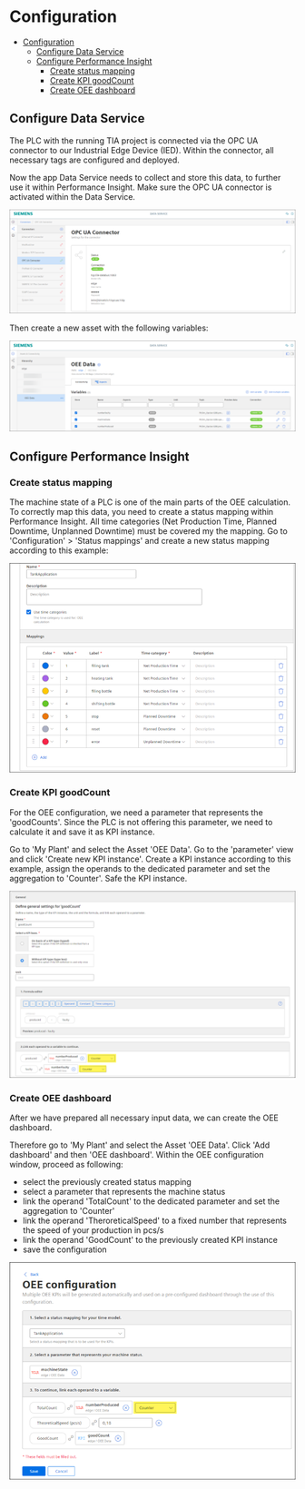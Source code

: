 # Configuration

- [Configuration](#configuration)
  - [Configure Data Service](#configure-data-service)
  - [Configure Performance Insight](#configure-performance-insight)
    - [Create status mapping](#create-status-mapping)
    - [Create KPI goodCount](#create-kpi-goodcount)
    - [Create OEE dashboard](#create-oee-dashboard)

## Configure Data Service

The PLC with the running TIA project is connected via the OPC UA connector to our Industrial Edge Device (IED). Within the connector, all necessary tags are configured and deployed.

Now the app Data Service needs to collect and store this data, to further use it within Performance Insight. Make sure the OPC UA connector is activated within the Data Service.

![Connector](/docs/graphics/Connector.png)

Then create a new asset with the following variables:

![Variables](/docs/graphics/Variables.png)

## Configure Performance Insight

### Create status mapping

The machine state of a PLC is one of the main parts of the OEE calculation. To correctly map this data, you need to create a status mapping within Performance Insight. All time categories (Net Production Time, Planned Downtime, Unplanned Downtime) must be covered my the mapping. Go to 'Configuration' > 'Status mappings' and create a new status mapping according to this example:

![StatusMapping](/docs/graphics/StatusMapping.png)

### Create KPI goodCount

For the OEE configuration, we need a parameter that represents the 'goodCounts'. Since the PLC is not offering this parameter, we need to calculate it and save it as KPI instance.

Go to 'My Plant' and select the Asset 'OEE Data'. Go to the 'parameter' view and click 'Create new KPI instance'. Create a KPI instance according to this example, assign the operands to the dedicated parameter and set the aggregation to 'Counter'. Safe the KPI instance. 

![KPI](/docs/graphics/KPI.png)

### Create OEE dashboard

After we have prepared all necessary input data, we can create the OEE dashboard.

Therefore go to 'My Plant' and select the Asset 'OEE Data'. Click 'Add dashboard' and then 'OEE dashboard'. Within the OEE configuration window, proceed as following:

- select the previously created status mapping
- select a parameter that represents the machine status
- link the operand 'TotalCount' to the dedicated parameter and set the aggregation to 'Counter'
- link the operand 'TheroreticalSpeed' to a fixed number that represents the speed of your production in pcs/s
- link the operand 'GoodCount' to the previously created KPI instance
- save the configuration

![OEEConfig](/docs/graphics/OEEConfig.png)
